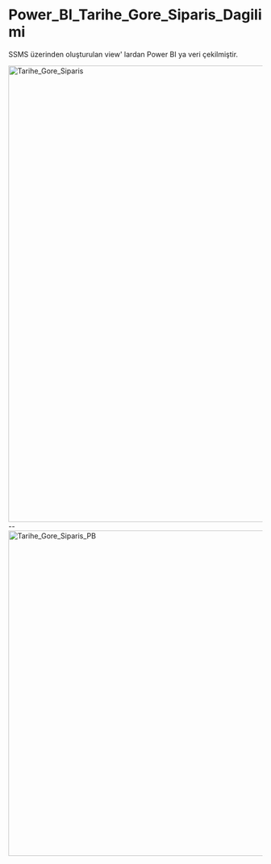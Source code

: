 # Power_BI_Tarihe_Gore_Siparis_Dagilimi
SSMS üzerinden oluşturulan view' lardan Power BI ya veri çekilmiştir. 

<img width="906" alt="Tarihe_Gore_Siparis" src="https://github.com/elifzgnrl/Power_BI_Tarihe_Gore_Siparis_Dagilimi/assets/90255753/79cc0dea-6021-4704-a8bc-d1a8783d2f51">
--
<img width="646" alt="Tarihe_Gore_Siparis_PB" src="https://github.com/elifzgnrl/Power_BI_Tarihe_Gore_Siparis_Dagilimi/assets/90255753/47890cb3-357f-452e-abf4-0e4af5eab0db">
